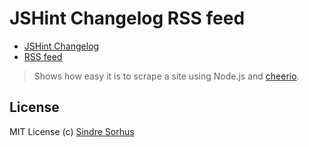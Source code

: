 # JSHint Changelog RSS feed

- [JSHint Changelog](http://www.jshint.com/changelog/)
- [RSS feed](http://feeds.feedburner.com/JSHint-Changelog)

> Shows how easy it is to scrape a site using Node.js and [cheerio](https://github.com/MatthewMueller/cheerio).


## License

MIT License
(c) [Sindre Sorhus](http://sindresorhus.com)
